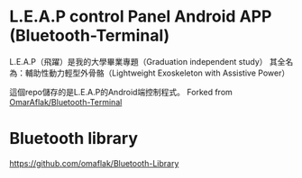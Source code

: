 # L.E.A.P control Panel Android APP (Bluetooth-Terminal)

L.E.A.P（飛躍）是我的大學畢業專題（Graduation independent study）
其全名為：輔助性動力輕型外骨骼（Lightweight Exoskeleton with Assistive Power）

這個repo儲存的是L.E.A.P的Android端控制程式。
Forked from [OmarAflak/Bluetooth-Terminal](https://github.com/OmarAflak/Bluetooth-Terminal)

# Bluetooth library

https://github.com/omaflak/Bluetooth-Library
